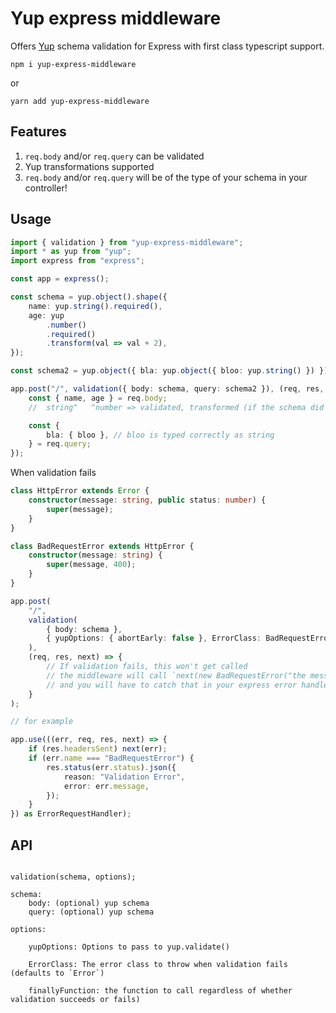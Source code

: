 # Yup express middleware

Offers [Yup](https://github.com/jquense/yup) schema validation for Express with first class typescript support.

`npm i yup-express-middleware`

or

`yarn add yup-express-middleware`

## Features

1. `req.body` and/or `req.query` can be validated
2. Yup transformations supported
3. `req.body` and/or `req.query` will be of the type of your schema in your controller!

## Usage

```ts
import { validation } from "yup-express-middleware";
import * as yup from "yup";
import express from "express";

const app = express();

const schema = yup.object().shape({
    name: yup.string().required(),
    age: yup
        .number()
        .required()
        .transform(val => val + 2),
});

const schema2 = yup.object({ bla: yup.object({ bloo: yup.string() }) });

app.post("/", validation({ body: schema, query: schema2 }), (req, res, next) => {
    const { name, age } = req.body;
    //  string^   ^number => validated, transformed (if the schema did so) and typed correctly

    const {
        bla: { bloo }, // bloo is typed correctly as string
    } = req.query;
});
```

When validation fails

```ts
class HttpError extends Error {
    constructor(message: string, public status: number) {
        super(message);
    }
}

class BadRequestError extends HttpError {
    constructor(message: string) {
        super(message, 400);
    }
}

app.post(
    "/",
    validation(
        { body: schema },
        { yupOptions: { abortEarly: false }, ErrorClass: BadRequestError }
    ),
    (req, res, next) => {
        // If validation fails, this won't get called
        // the middleware will call `next(new BadRequestError("the message provided by yup"))`
        // and you will have to catch that in your express error handler.
    }
);

// for example

app.use(((err, req, res, next) => {
    if (res.headersSent) next(err);
    if (err.name === "BadRequestError") {
        res.status(err.status).json({
            reason: "Validation Error",
            error: err.message,
        });
    }
}) as ErrorRequestHandler);
```

## API

```

validation(schema, options);

schema:
    body: (optional) yup schema
    query: (optional) yup schema

options:

    yupOptions: Options to pass to yup.validate()

    ErrorClass: The error class to throw when validation fails (defaults to `Error`)

    finallyFunction: the function to call regardless of whether validation succeeds or fails)

```
